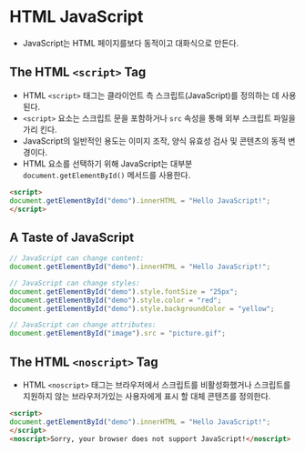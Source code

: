 # HTML JavaScript
- JavaScript는 HTML 페이지를보다 동적이고 대화식으로 만든다.

## The HTML `<script>` Tag
- HTML `<script>` 태그는 클라이언트 측 스크립트(JavaScript)를 정의하는 데 사용된다.
- `<script>` 요소는 스크립트 문을 포함하거나 `src` 속성을 통해 외부 스크립트 파일을 가리 킨다.
- JavaScript의 일반적인 용도는 이미지 조작, 양식 유효성 검사 및 콘텐츠의 동적 변경이다.
- HTML 요소를 선택하기 위해 JavaScript는 대부분 `document.getElementById()` 메서드를 사용한다.
```html
<script>
document.getElementById("demo").innerHTML = "Hello JavaScript!";
</script>
```

## A Taste of JavaScript
```js
// JavaScript can change content:
document.getElementById("demo").innerHTML = "Hello JavaScript!";

// JavaScript can change styles:
document.getElementById("demo").style.fontSize = "25px";
document.getElementById("demo").style.color = "red";
document.getElementById("demo").style.backgroundColor = "yellow";

// JavaScript can change attributes:
document.getElementById("image").src = "picture.gif";
```

## The HTML `<noscript>` Tag
- HTML `<noscript>` 태그는 브라우저에서 스크립트를 비활성화했거나 스크립트를 지원하지 않는 브라우저가있는 사용자에게 표시 할 대체 콘텐츠를 정의한다.
```html
<script>
document.getElementById("demo").innerHTML = "Hello JavaScript!";
</script>
<noscript>Sorry, your browser does not support JavaScript!</noscript>
```